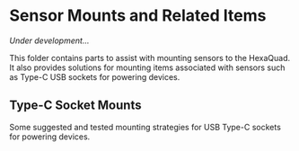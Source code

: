 # Sensor Mounts and Related Items
*Under development...*

This folder contains parts to assist with mounting sensors to the HexaQuad. It also provides solutions for mounting items associated with sensors such as Type-C USB sockets for powering devices.

## Type-C Socket Mounts
Some suggested and tested mounting strategies for USB Type-C sockets for powering devices.